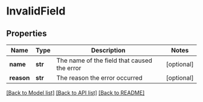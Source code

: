 # InvalidField

## Properties
Name | Type | Description | Notes
------------ | ------------- | ------------- | -------------
**name** | **str** | The name of the field that caused the error | [optional] 
**reason** | **str** | The reason the error occurred | [optional] 

[[Back to Model list]](../README.md#documentation-for-models) [[Back to API list]](../README.md#documentation-for-api-endpoints) [[Back to README]](../README.md)


